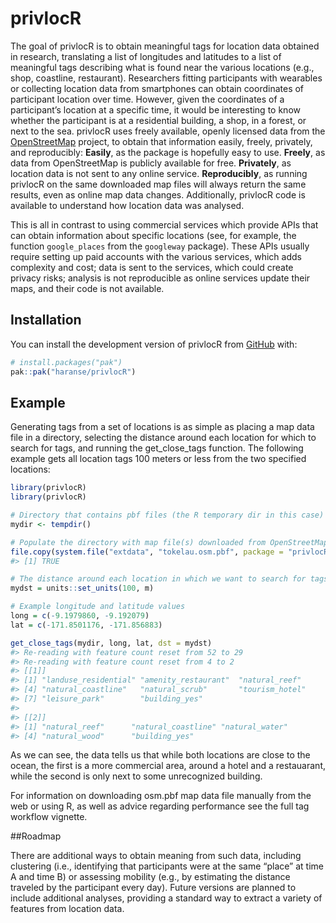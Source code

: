 
<!-- README.md is generated from README.Rmd. Please edit that file -->

# privlocR

<!-- badges: start -->
<!-- badges: end -->

The goal of privlocR is to obtain meaningful tags for location data
obtained in research, translating a list of longitudes and latitudes to
a list of meaningful tags describing what is found near the various
locations (e.g., shop, coastline, restaurant). Researchers fitting
participants with wearables or collecting location data from smartphones
can obtain coordinates of participant location over time. However, given
the coordinates of a participant’s location at a specific time, it would
be interesting to know whether the participant is at a residential
building, a shop, in a forest, or next to the sea. privlocR uses freely
available, openly licensed data from the
[OpenStreetMap](https://www.openstreetmap.org) project, to obtain that
information easily, freely, privately, and reproducibly: **Easily**, as
the package is hopefully easy to use. **Freely**, as data from
OpenStreetMap is publicly available for free. **Privately**, as location
data is not sent to any online service. **Reproducibly**, as running
privlocR on the same downloaded map files will always return the same
results, even as online map data changes. Additionally, privlocR code is
available to understand how location data was analysed.

This is all in contrast to using commercial services which provide APIs
that can obtain information about specific locations (see, for example,
the function `google_places` from the `googleway` package). These APIs
usually require setting up paid accounts with the various services,
which adds complexity and cost; data is sent to the services, which
could create privacy risks; analysis is not reproducible as online
services update their maps, and their code is not available.

## Installation

You can install the development version of privlocR from
[GitHub](https://github.com/) with:

``` r
# install.packages("pak")
pak::pak("haranse/privlocR")
```

## Example

Generating tags from a set of locations is as simple as placing a map
data file in a directory, selecting the distance around each location
for which to search for tags, and running the get_close_tags function.
The following example gets all location tags 100 meters or less from the
two specified locations:

``` r
library(privlocR)
library(privlocR)

# Directory that contains pbf files (the R temporary dir in this case)
mydir <- tempdir()

# Populate the directory with map file(s) downloaded from OpenStreetMap
file.copy(system.file("extdata", "tokelau.osm.pbf", package = "privlocR"), mydir)
#> [1] TRUE

# The distance around each location in which we want to search for tags
mydst = units::set_units(100, m)

# Example longitude and latitude values
long = c(-9.1979860, -9.192079)
lat = c(-171.8501176, -171.856883)

get_close_tags(mydir, long, lat, dst = mydst)
#> Re-reading with feature count reset from 52 to 29
#> Re-reading with feature count reset from 4 to 2
#> [[1]]
#> [1] "landuse_residential" "amenity_restaurant"  "natural_reef"       
#> [4] "natural_coastline"   "natural_scrub"       "tourism_hotel"      
#> [7] "leisure_park"        "building_yes"       
#> 
#> [[2]]
#> [1] "natural_reef"      "natural_coastline" "natural_water"    
#> [4] "natural_wood"      "building_yes"
```

As we can see, the data tells us that while both locations are close to
the ocean, the first is a more commercial area, around a hotel and a
restauarant, while the second is only next to some unrecognized
building.

For information on downloading osm.pbf map data file manually from the
web or using R, as well as advice regarding performance see the full tag
workflow vignette.

\##Roadmap

There are additional ways to obtain meaning from such data, including
clustering (i.e., identifying that participants were at the same “place”
at time A and time B) or assessing mobility (e.g., by estimating the
distance traveled by the participant every day). Future versions are
planned to include additional analyses, providing a standard way to
extract a variety of features from location data.
